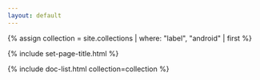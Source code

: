 ```yaml
---
layout: default
---
```


{% assign collection = site.collections | where: "label", "android" | first %}

{% include set-page-title.html %}

{% include doc-list.html collection=collection %}
